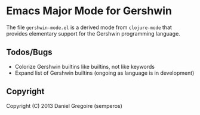 # Emacs Major Mode for Gershwin #

The file `gershwin-mode.el` is a derived mode from `clojure-mode` that provides elementary support for the Gershwin programming language.

## Todos/Bugs ##

 * Colorize Gershwin builtins like builtins, not like keywords
 * Expand list of Gershwin builtins (ongoing as language is in development)

## Copyright ##

Copyright (C) 2013 Daniel Gregoire (semperos)
